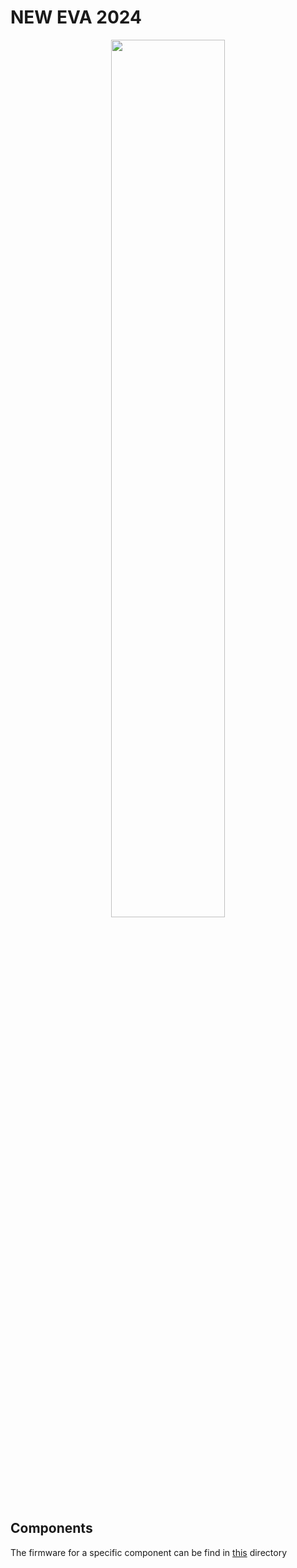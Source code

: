 # NEW EVA 2024
<p align="center">
<img src="v26-02/rov-eva.jpg" width="60%" height="60%">
</p>

## Components
The firmware for a specific component can be find in [this](firmware/) directory